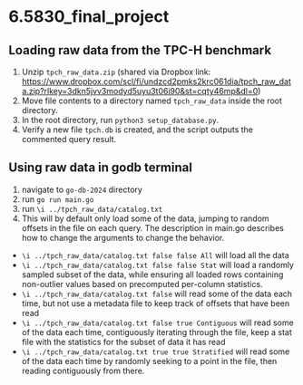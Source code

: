 # 6.5830_final_project

## Loading raw data from the TPC-H benchmark

1. Unzip `tpch_raw_data.zip` (shared via Dropbox link:
   https://www.dropbox.com/scl/fi/undzcd2pmks2krc061dia/tpch_raw_data.zip?rlkey=3dkn5jvv3modyd5uyu3t06i90&st=cqty46mp&dl=0)
2. Move file contents to a directory named `tpch_raw_data` inside the root
   directory.
3. In the root directory, run `python3 setup_database.py`.
4. Verify a new file `tpch.db` is created, and the script outputs the commented
   query result.

## Using raw data in godb terminal

1. navigate to `go-db-2024` directory
2. run `go run main.go`
3. run `\i ../tpch_raw_data/catalog.txt`
4. This will by default only load some of the data, jumping to random offsets in
   the file on each query. The description in main.go describes how to change the
   arguments to change the behavior.

- `\i ../tpch_raw_data/catalog.txt false false All` will load all the data
- `\i ../tpch_raw_data/catalog.txt false false Stat` will load a randomly sampled
  subset of the data, while ensuring all loaded rows containing non-outlier values
  based on precomputed per-column statistics.
- `\i ../tpch_raw_data/catalog.txt false` will read some of the data each time,
  but not use a metadata file to keep track of offsets that have been read
- `\i ../tpch_raw_data/catalog.txt false true Contiguous` will read some of the data each time, contiguously iterating through the file,
  keep a stat file with the statistics for the subset of data it has read
- `\i ../tpch_raw_data/catalog.txt true true Stratified` will read some of the data each time by randomly seeking to a point in the file, then reading contiguously from there.
